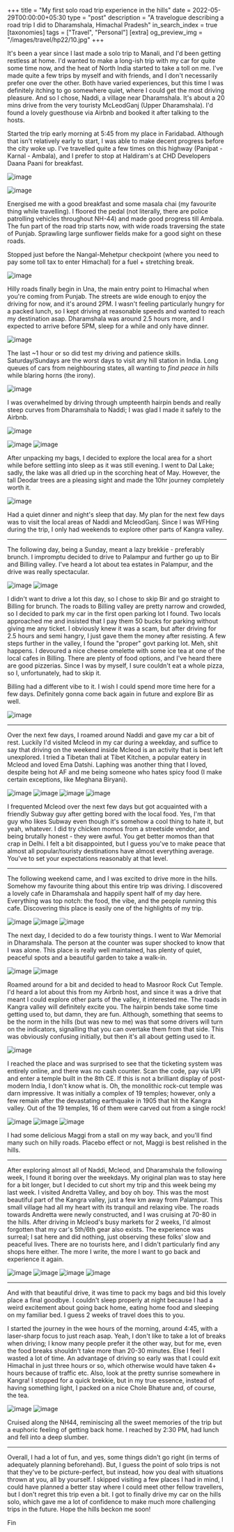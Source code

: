 +++
title = "My first solo road trip experience in the hills"
date = 2022-05-29T00:00:00+05:30
type = "post"
description = "A travelogue describing a road trip I did to Dharamshala, Himachal Pradesh"
in_search_index = true
[taxonomies]
tags = ["Travel", "Personal"]
[extra]
og_preview_img = "/images/travel/hp22/10.jpg"
+++

It's been a year since I last made a solo trip to Manali, and I'd been getting restless at home. I'd wanted to make a long-ish trip with my car for quite some time now, and the heat of North India started to take a toll on me. I've made quite a few trips by myself and with friends, and I don't necessarily prefer one over the other. Both have varied experiences, but this time I was definitely itching to go somewhere quiet, where I could get the most driving pleasure. And so I chose, Naddi, a village near Dharamshala. It's about a 20 mins drive from the very touristy McLeodGanj (Upper Dharamshala). I'd found a lovely guesthouse via Airbnb and booked it after talking to the hosts.

Started the trip early morning at 5:45 from my place in Faridabad. Although that isn't relatively early to start, I was able to make decent progress before the city woke up. I've travelled quite a few times on this highway (Panipat - Karnal - Ambala), and I prefer to stop at Haldiram's at CHD Developers Daana Paani for breakfast.

![image](/images/travel/hp22/1.png)

![image](/images/travel/hp22/2.jpg)

Energised me with a good breakfast and some masala chai (my favourite thing while travelling). I floored the pedal (not literally, there are police patrolling vehicles throughout NH-44) and made good progress till Ambala. The fun part of the road trip starts now, with wide roads traversing the state of Punjab. Sprawling large sunflower fields make for a good sight on these roads.

Stopped just before the Nangal-Mehetpur checkpoint (where you need to pay some toll tax to enter Himachal) for a fuel + stretching break. 

![image](/images/travel/hp22/3.jpg)

Hilly roads finally begin in Una, the main entry point to Himachal when you're coming from Punjab. The streets are wide enough to enjoy the driving for now, and it's around 2PM. I wasn't feeling particularly hungry for a packed lunch, so I kept driving at reasonable speeds and wanted to reach my destination asap. Dharamshala was around 2.5 hours more, and I expected to arrive before 5PM, sleep for a while and only have dinner. 

![image](/images/travel/hp22/4.png)

The last ~1 hour or so did test my driving and patience skills. Saturday/Sundays are the worst days to visit any hill station in India. Long queues of cars from neighbouring states, all wanting to _find peace in hills_ while blaring horns (the irony).

![image](/images/travel/hp22/5.png)

I was overwhelmed by driving through umpteenth hairpin bends and really steep curves from Dharamshala to Naddi; I was glad I made it safely to the Airbnb.

![image](/images/travel/hp22/9.gif)

![image](/images/travel/hp22/6.jpg)
![image](/images/travel/hp22/7.png)

After unpacking my bags, I decided to explore the local area for a short while before settling into sleep as it was still evening. I went to Dal Lake; sadly, the lake was all dried up in the scorching heat of May. However, the tall Deodar trees are a pleasing sight and made the 10hr journey completely worth it.

![image](/images/travel/hp22/8.jpg)

Had a quiet dinner and night's sleep that day. My plan for the next few days was to visit the local areas of Naddi and McleodGanj. Since I was WFHing during the trip, I only had weekends to explore other parts of Kangra valley.

---

The following day, being a Sunday, meant a lazy brekkie - preferably brunch. I impromptu decided to drive to Palampur and further go up to Bir and Billing valley. I've heard a lot about tea estates in Palampur, and the drive was really spectacular.

![image](/images/travel/hp22/10.jpg)
![image](/images/travel/hp22/11.png)


I didn't want to drive a lot this day, so I chose to skip Bir and go straight to Billing for brunch. The roads to Billing valley are pretty narrow and crowded, so I decided to park my car in the first open parking lot I found. Two locals approached me and insisted that I pay them 50 bucks for parking without giving me any ticket. I obviously knew it was a scam, but after driving for 2.5 hours and semi hangry, I just gave them the money after resisting. A few steps further in the valley, I found the "proper" govt parking lot. Meh, shit happens. I devoured a nice cheese omelette with some ice tea at one of the local cafes in Billing. There are plenty of food options, and I've heard there are good pizzerias. Since I was by myself, I sure couldn't eat a whole pizza, so I, unfortunately, had to skip it.

Billing had a different vibe to it. I wish I could spend more time here for a few days. Definitely gonna come back again in future and explore Bir as well.

![image](/images/travel/hp22/12.jpg)

---

Over the next few days, I roamed around Naddi and gave my car a bit of rest. Luckily I'd visited Mcleod in my car during a weekday, and suffice to say that driving on the weekend inside Mcleod is an activity that is best left unexplored. I tried a Tibetan thali at Tibet Kitchen, a popular eatery in Mcleod and loved Ema Datshi. Laphing was another thing that I loved, despite being hot AF and me being someone who hates spicy food (I make certain exceptions, like Meghana Biryani).

![image](/images/travel/hp22/13.jpg)
![image](/images/travel/hp22/14.jpg)
![image](/images/travel/hp22/15.jpg)
![image](/images/travel/hp22/19.jpg)

I frequented Mcleod over the next few days but got acquainted with a friendly Subway guy after getting bored with the local food. Yes, I'm that guy who likes Subway even though it's somehow a cool thing to hate it, but yeah, whatever. I did try chicken momos from a streetside vendor, and being brutally honest - they were awful. You get better momos than that crap in Delhi. I felt a bit disappointed, but I guess you've to make peace that almost all popular/touristy destinations have almost everything average. You've to set your expectations reasonably at that level.

---

The following weekend came, and I was excited to drive more in the hills. Somehow my favourite thing about this entire trip was driving. I discovered a lovely cafe in Dharamshala and happily spent half of my day here. Everything was top notch: the food, the vibe, and the people running this cafe. Discovering this place is easily one of the highlights of my trip.

![image](/images/travel/hp22/16.jpg)
![image](/images/travel/hp22/17.jpg)
![image](/images/travel/hp22/18.jpg)

The next day, I decided to do a few touristy things. I went to War Memorial in Dharamshala. The person at the counter was super shocked to know that I was alone. This place is really well maintained, has plenty of quiet, peaceful spots and a beautiful garden to take a walk-in.

![image](/images/travel/hp22/21.jpg)
![image](/images/travel/hp22/22.jpg)

Roamed around for a bit and decided to head to Masroor Rock Cut Temple. I'd heard a lot about this from my Airbnb host, and since it was a drive that meant I could explore other parts of the valley, it interested me. The roads in Kangra valley will definitely excite you. The hairpin bends take some time getting used to, but damn, they are fun. Although, something that seems to be the norm in the hills (but was new to me) was that some drivers will turn on the indicators, signalling that you can overtake them from that side. This was obviously confusing initially, but then it's all about getting used to it.

![image](/images/travel/hp22/23.jpg)

I reached the place and was surprised to see that the ticketing system was entirely online, and there was no cash counter. Scan the code, pay via UPI and enter a temple built in the 8th CE. If this is not a brilliant display of post-modern India, I don't know what is. Oh, the monolithic rock-cut temple was darn impressive. It was initially a complex of 19 temples; however, only a few remain after the devastating earthquake in 1905 that hit the Kangra valley. Out of the 19 temples, 16 of them were carved out from a single rock!

![image](/images/travel/hp22/24.jpg)
![image](/images/travel/hp22/25.jpg)
![image](/images/travel/hp22/26.jpg)

I had some delicious Maggi from a stall on my way back, and you'll find many such on hilly roads. Placebo effect or not, Maggi is best relished in the hills.

---

After exploring almost all of Naddi, Mcleod, and Dharamshala the following week, I found it boring over the weekdays. My original plan was to stay here for a bit longer, but I decided to cut short my trip and this week being my last week. I visited Andretta Valley, and boy oh boy. This was the most beautiful part of the Kangra valley, just a few km away from Palampur. This small village had all my heart with its tranquil and relaxing vibe. The roads towards Andretta were newly constructed, and I was cruising at 70-80 in the hills. After driving in Mcleod's busy markets for 2 weeks, I'd almost forgotten that my car's 5th/6th gear also exists. The experience was surreal; I sat here and did nothing, just observing these folks' slow and peaceful lives. There are no tourists here, and I didn't particularly find any shops here either. The more I write, the more I want to go back and experience it again.

![image](/images/travel/hp22/27.jpg)
![image](/images/travel/hp22/28.jpg)
![image](/images/travel/hp22/29.jpg)
![image](/images/travel/hp22/30.png)

---

And with that beautiful drive, it was time to pack my bags and bid this lovely place a final goodbye. I couldn't sleep properly at night because I had a weird excitement about going back home, eating home food and sleeping on my familiar bed. I guess 2 weeks of travel does this to you.

I started the journey in the wee hours of the morning, around 4:45, with a laser-sharp focus to just reach asap. Yeah, I don't like to take a lot of breaks when driving; I know many people prefer it the other way, but for me, even the food breaks shouldn't take more than 20-30 minutes. Else I feel I wasted a lot of time. An advantage of driving so early was that I could exit Himachal in just three hours or so, which otherwise would have taken 4+ hours because of traffic etc. Also, look at the pretty sunrise somewhere in Kangra! I stopped for a quick brekkie, but in my true essence, instead of having something light, I packed on a nice Chole Bhature and, of course, the tea.

![image](/images/travel/hp22/31.jpg)
![image](/images/travel/hp22/32.jpg)

Cruised along the NH44, reminiscing all the sweet memories of the trip but a euphoric feeling of getting back home. I reached by 2:30 PM, had lunch and fell into a deep slumber.

---

Overall, I had a lot of fun, and yes, some things didn't go right (in terms of adequately planning beforehand). But, I guess the point of solo trips is not that they've to be picture-perfect, but instead, how you deal with situations thrown at you, all by yourself. I skipped visiting a few places I had in mind, I could have planned a better stay where I could meet other fellow travellers, but I don't regret this trip even a bit. I got to finally drive my car on the hills solo, which gave me a lot of confidence to make much more challenging trips in the future. Hope the hills beckon me soon!

Fin
